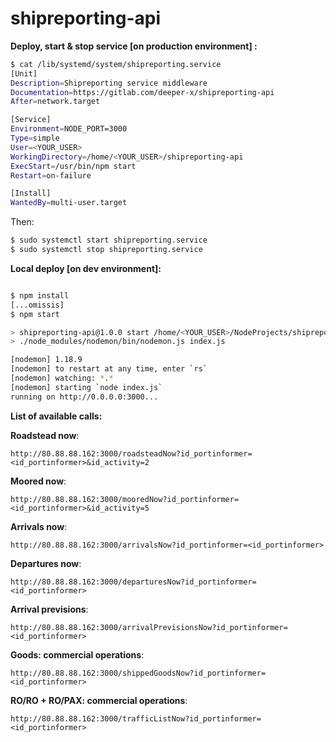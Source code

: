 # shipreporting-api

__Deploy, start & stop service [on production environment] :__

```bash
$ cat /lib/systemd/system/shipreporting.service 
[Unit]
Description=Shipreporting service middleware
Documentation=https://gitlab.com/deeper-x/shipreporting-api
After=network.target

[Service]
Environment=NODE_PORT=3000
Type=simple
User=<YOUR_USER>
WorkingDirectory=/home/<YOUR_USER>/shipreporting-api
ExecStart=/usr/bin/npm start
Restart=on-failure

[Install]
WantedBy=multi-user.target
```
Then:
```bash
$ sudo systemctl start shipreporting.service
$ sudo systemctl stop shipreporting.service
```

__Local deploy [on dev environment]:__
```bash

$ npm install
[...omissis]
$ npm start

> shipreporting-api@1.0.0 start /home/<YOUR_USER>/NodeProjects/shipreporting-api
> ./node_modules/nodemon/bin/nodemon.js index.js

[nodemon] 1.18.9
[nodemon] to restart at any time, enter `rs`
[nodemon] watching: *.*
[nodemon] starting `node index.js`
running on http://0.0.0.0:3000...
```

__List of available calls:__

__Roadstead now__:
```
http://80.88.88.162:3000/roadsteadNow?id_portinformer=<id_portinformer>&id_activity=2
```

__Moored now__:
```
http://80.88.88.162:3000/mooredNow?id_portinformer=<id_portinformer>&id_activity=5
```

__Arrivals now__:
```
http://80.88.88.162:3000/arrivalsNow?id_portinformer=<id_portinformer>
```

__Departures now__:
```
http://80.88.88.162:3000/departuresNow?id_portinformer=<id_portinformer>
```

__Arrival previsions__:
```
http://80.88.88.162:3000/arrivalPrevisionsNow?id_portinformer=<id_portinformer>
```

__Goods: commercial operations__:
```
http://80.88.88.162:3000/shippedGoodsNow?id_portinformer=<id_portinformer>
```

__RO/RO + RO/PAX: commercial operations__:
```
http://80.88.88.162:3000/trafficListNow?id_portinformer=<id_portinformer>
```